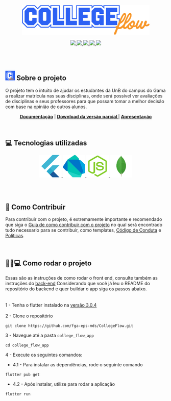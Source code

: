 <p align="center">  <img alt="College Flow" src=".github/images/college-flow-logo-blue.png" width="400px"></p>

<p align="center">
<!--     <a href="https://app.travis-ci.com/github/fga-eps-mds/2022-1-PokeRanking" alt="Status da build" >
        <img src="https://app.travis-ci.com/fga-eps-mds/2022-1-PokeRanking.svg?branch=main" />
    </a>
     -->
    <a href="http://isitmaintained.com/project/fga-eps-mds/CollegeFlow" alt="Porcentagem de issues abertas" >
        <img src="http://isitmaintained.com/badge/open/fga-eps-mds/CollegeFlow.svg" />
    </a>
    <a href="http://isitmaintained.com/project/fga-eps-mds/CollegeFlow" alt="Tempo médio para fechar uma issue" >
        <img src="http://isitmaintained.com/badge/resolution/fga-eps-mds/CollegeFlow.svg" />
    </a>
    <a href="https://codeclimate.com/github/fga-eps-mds/CollegeFlow/test_coverage" alt="Cobertura de testes" >
        <img src="https://api.codeclimate.com/v1/badges/fc1622134752d483b441/test_coverage" />
    </a>
     <a href="https://codeclimate.com/github/fga-eps-mds/CollegeFlow/maintainability" alt="Manutenibilidade" >
        <img src="https://api.codeclimate.com/v1/badges/fc1622134752d483b441/maintainability" />
    </a>
    <a href="https://opensource.org/licenses/MIT" alt="Licença: GPL v3" >
        <img src="https://img.shields.io/badge/License-MIT-blue.svg" />
    </a>
</p>
<br>
<br>

## <img src=".github/images/logo-college-flow-background.png" width="30" height="30" /> Sobre o projeto

O projeto tem o intuito de ajudar os estudantes da UnB do campus do Gama a realizar matricula nas suas disciplinas, onde será possível ver avaliações de disciplinas e seus professores para que possam tomar a melhor decisão com base na opinião de outros alunos.

<p align="center">
    <a href="https://fga-eps-mds.github.io/CollegeFlow/"><strong>Documentação</strong></a>
     | 
     <a href="https://play.google.com/store/apps/details?id=com.fga_eps_mds.college_flow_app"><strong>Download da versão parcial </strong></a>
     | 
     <a href="https://youtu.be/rtqEOswljBM"><strong>Apresentação</strong></a>
</p>

<br>

## 💻 Tecnologias utilizadas

<p align="center">
    <a href="https://flutter.dev/" alt="Flutter" >
        <img width="70" height="70" src="https://github.com/devicons/devicon/blob/master/icons/flutter/flutter-original.svg" />
    </a>
    <a href="https://dart.dev/" alt="Dart" >
        <img width="70" height="70" src="https://github.com/devicons/devicon/blob/master/icons/dart/dart-original.svg" />
    </a>
    <a href="https://nodejs.org/en/" alt="NodeJs" >
        <img width="70" height="70" src="https://github.com/devicons/devicon/blob/master/icons/nodejs/nodejs-original.svg" />
    </a>
    <a href="https://www.mongodb.com/pt-br" alt="MongoDb" >
        <img width="70" height="70" src="https://github.com/devicons/devicon/blob/master/icons/mongodb/mongodb-original.svg" />
    </a>
</p>
<br>
<br>

## 📜 Como Contribuir

Para contribuir com o projeto, é extremamente importante e recomendado que siga o [Guia de como contribuir com o projeto](https://fga-eps-mds.github.io/CollegeFlow/#/contributing) no qual será encontrado tudo necessario para se contribuir, como templates, [Código de Conduta](https://fga-eps-mds.github.io/CollegeFlow/#/code_of_conduct) e [Politicas](https://fga-eps-mds.github.io/CollegeFlow/#/policies).  
<br>
<br>

## 🧑‍💼💻 Como rodar o projeto

Essas são as instruções de como rodar o front end, consulte também as instruções do [back-end](https://github.com/fga-eps-mds/CollegeFlow-Backend)
Considerando que você já leu o README do repositório do backend e quer buildar o app siga os passos abaixo.
<br>
<br>
<br>
1 - Tenha o flutter instalado na [versão 3.0.4](https://docs.flutter.dev/development/tools/sdk/releases)
<br>
<br>
2 - Clone o repositório

```
git clone https://github.com/fga-eps-mds/CollegeFlow.git
```

3 - Navegue até a pasta `college_flow_app`

```
cd college_flow_app
```

4 - Execute os seguintes comandos:

- 4.1 - Para instalar as dependências, rode o seguinte comando

```
flutter pub get
```

- 4.2 - Após instalar, utilize para rodar a aplicação

```
flutter run
```
